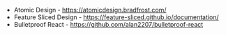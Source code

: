 - Atomic Design - https://atomicdesign.bradfrost.com/
- Feature Sliced Design - https://feature-sliced.github.io/documentation/
- Bulletproof React - https://github.com/alan2207/bulletproof-react

